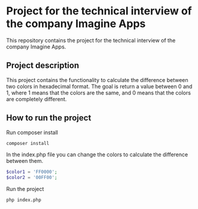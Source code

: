 # Project for the technical interview of the company Imagine Apps

This repository contains the project for the technical interview of the company Imagine Apps.

## Project description
This project contains the functionality to calculate the difference between two colors in hexadecimal format.
The goal is return a value between 0 and 1, where 1 means that the colors are the same,
and 0 means that the colors are completely different.

## How to run the project

Run composer install
```bash
composer install
```

In the index.php file you can change the colors to calculate the difference between them.
```php
$color1 = 'FF0000';
$color2 = '00FF00';
```

Run the project
```bash
php index.php
```